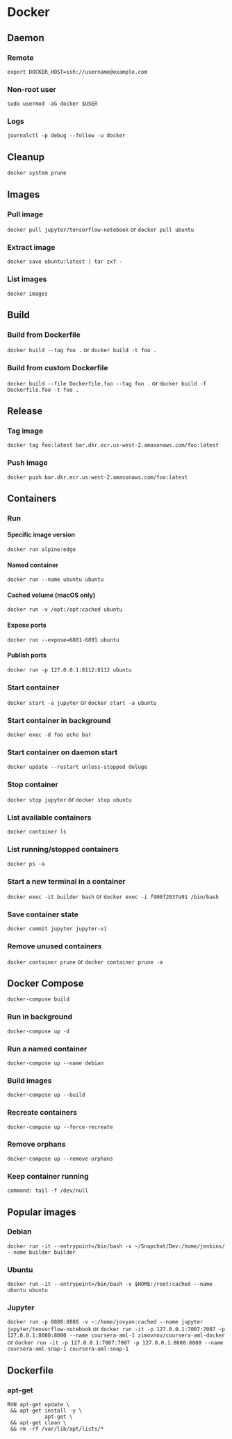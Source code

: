 # Docker

## Daemon

### Remote

`export DOCKER_HOST=ssh://username@example.com`

### Non-root user

`sudo usermod -aG docker $USER`

### Logs

`journalctl -p debug --follow -u docker`

## Cleanup

`docker system prune`

## Images

### Pull image

`docker pull jupyter/tensorflow-notebook`
or
`docker pull ubuntu`

### Extract image

`docker save ubuntu:latest | tar zxf -`

### List images

`docker images`

## Build

### Build from Dockerfile

`docker build --tag foo .` or `docker build -t foo .`

### Build from custom Dockerfile

`docker build --file Dockerfile.foo --tag foo .` or `docker build -f Dockerfile.foo -t foo .`

## Release

### Tag image

`docker tag foo:latest bar.dkr.ecr.us-west-2.amasonaws.com/foo:latest`

### Push image

`docker push bar.dkr.ecr.us-west-2.amasonaws.com/foo:latest`

## Containers

### Run

#### Specific image version

`docker run alpine:edge`

#### Named container

`docker run --name ubuntu ubuntu`

#### Cached volume (macOS only)

`docker run -v /opt:/opt:cached ubuntu`

#### Expose ports

`docker run --expose=6881-6891 ubuntu`

#### Publish ports

`docker run -p 127.0.0.1:8112:8112 ubuntu`

### Start container

`docker start -a jupyter`
or
`docker start -a ubuntu`

### Start container in background

`docker exec -d foo echo bar`

### Start container on daemon start

`docker update --restart unless-stopped deluge`

### Stop container

`docker stop jupyter`
or
`docker stop ubuntu`

### List available containers
`docker container ls`

### List running/stopped containers

`docker ps -a `

### Start a new terminal in a container

`docker exec -it builder bash`
or
`docker exec -i f908f2037a91 /bin/bash`

### Save container state

`docker commit jupyter jupyter-v1`

### Remove unused containers

`docker container prune` or `docker container prune -a`

## Docker Compose

`docker-compose build`

### Run in background

`docker-compose up -d`

### Run a named container

`docker-compose up --name debian`

### Build images

`docker-compose up --build`

### Recreate containers

`docker-compose up --force-recreate`

### Remove orphans

`docker-compose up --remove-orphans`

### Keep container running

`command: tail -f /dev/null`

## Popular images

### Debian
`docker run -it --entrypoint=/bin/bash -v ~/Snapchat/Dev:/home/jenkins/ --name builder builder`

### Ubuntu

`docker run -it --entrypoint=/bin/bash -v $HOME:/root:cached --name ubuntu ubuntu`  

### Jupyter

`docker run -p 8888:8888 -v ~:/home/jovyan:cached --name jupyter jupyter/tensorflow-notebook`
or
`docker run -it -p 127.0.0.1:7007:7007 -p 127.0.0.1:8080:8080 --name coursera-aml-1 zimovnov/coursera-aml-docker`
or
`docker run -it -p 127.0.0.1:7007:7007 -p 127.0.0.1:8080:8080 --name coursera-aml-snap-1 coursera-aml-snap-1`

## Dockerfile

### apt-get

```shell script
RUN apt-get update \
 && apt-get install -y \
            apt-get \
 && apt-get clean \
 && rm -rf /var/lib/apt/lists/*
```
